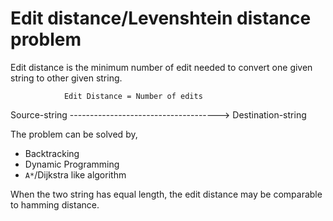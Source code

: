 
Edit distance/Levenshtein distance problem
===========================================

Edit distance is the minimum number of edit needed to convert one given string to other given string.

                Edit Distance = Number of edits
Source-string -------------------------------------> Destination-string

The problem can be solved by,

- Backtracking
- Dynamic Programming
- `A*`/Dijkstra like algorithm

When the two string has equal length, the edit distance may be comparable to hamming distance.

